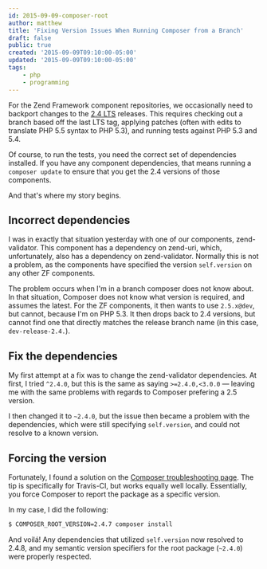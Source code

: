 ```yaml
---
id: 2015-09-09-composer-root
author: matthew
title: 'Fixing Version Issues When Running Composer from a Branch'
draft: false
public: true
created: '2015-09-09T09:10:00-05:00'
updated: '2015-09-09T09:10:00-05:00'
tags:
    - php
    - programming
---
```

For the Zend Framework component repositories, we occasionally need to backport
changes to the [2.4 LTS](http://framework.zend.com/long-term-support) releases. This
requires checking out a branch based off the last LTS tag, applying patches (often
with edits to translate PHP 5.5 syntax to PHP 5.3), and running tests against
PHP 5.3 and 5.4.

Of course, to run the tests, you need the correct set of dependencies installed.
If you have any component dependencies, that means running a `composer update`
to ensure that you get the 2.4 versions of those components.

And that's where my story begins.

<!--- EXTENDED -->

## Incorrect dependencies

I was in exactly that situation yesterday with one of our components, zend-validator.
This component has a dependency on zend-uri, which, unfortunately, also has a
dependency on zend-validator. Normally this is not a problem, as the components have
specified the version `self.version` on any other ZF components.

The problem occurs when I'm in a branch composer does not know about. In that
situation, Composer does not know what version is required, and assumes the latest.
For the ZF components, it then wants to use `2.5.x@dev`, but cannot, because I'm
on PHP 5.3. It then drops back to 2.4 versions, but cannot find one that directly
matches the release branch name (in this case, `dev-release-2.4.`).

## Fix the dependencies

My first attempt at a fix was to change the zend-validator dependencies. At first,
I tried `^2.4.0`, but this is the same as saying `>=2.4.0,<3.0.0` — leaving me with
the same problems with regards to Composer prefering a 2.5 version.

I then changed it to `~2.4.0`, but the issue then became a problem with the
dependencies, which were still specifying `self.version`, and could not resolve
to a known version.

## Forcing the version

Fortunately, I found a solution on the [Composer troubleshooting page](https://getcomposer.org/doc/articles/troubleshooting.md#package-not-found-on-travis-ci-org).
The tip is specifically for Travis-CI, but works equally well locally. Essentially,
you force Composer to report the package as a specific version.

In my case, I did the following:

```bash
$ COMPOSER_ROOT_VERSION=2.4.7 composer install
```

And voilá! Any dependencies that utilized `self.version` now resolved to 2.4.8,
and my semantic version specifiers for the root package (`~2.4.0`) were properly
respected.
